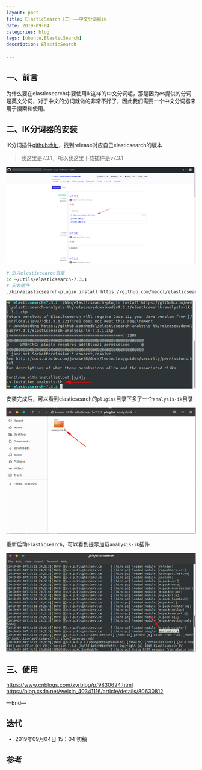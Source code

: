 ```yaml
---
layout: post
title: ElasticSearch（二）——中文分词器ik
date: 2019-09-04
categories: blog
tags: [ubuntu,ElasticSearch]
description: ElasticSearch

---
```



## 一、前言

为什么要在elasticsearch中要使用ik这样的中文分词呢，那是因为es提供的分词是英文分词，对于中文的分词就做的非常不好了，因此我们需要一个中文分词器来用于搜索和使用。


## 二、IK分词器的安装

IK分词插件[github地址](https://github.com/medcl/elasticsearch-analysis-ik)，找到release对应自己elasticsearch的版本
>我这里是7.3.1，所以我这里下载插件是v7.3.1

![1.png](/source/images/elasticsearch2/1.png)

```bash
# 进入elasticsearch目录
cd ~/Utils/elasticsearch-7.3.1
# 安装插件
./bin/elasticsearch-plugin install https://github.com/medcl/elasticsearch-analysis-ik/releases/download/v7.3.1/elasticsearch-analysis-ik-7.3.1.zip

```

![2.png](/source/images/elasticsearch2/2.png)

安装完成后，可以看到elasticsearch的`plugins`目录下多了一个`analysis-ik`目录

![3.png](/source/images/elasticsearch2/3.png)

重新启动`elasticsearch`，可以看到提示加载`analysis-ik`插件

![4.png](/source/images/elasticsearch2/4.png)

## 三、使用

https://www.cnblogs.com/zyrblog/p/9830624.html
https://blog.csdn.net/weixin_40341116/article/details/80630812




—End—

## 迭代

* 2019年09月04日 15：04 初稿

## 参考

